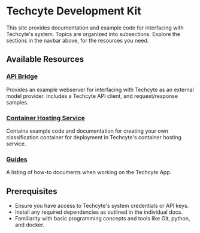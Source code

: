 # Techcyte Development Kit

This site provides documentation and example code for interfacing with Techcyte's system. Topics are organized into subsections. Explore the sections in the navbar above, for the resources you need.


## Available Resources

### [API Bridge](./api-bridge.md)
Provides an example webserver for interfacing with Techcyte as an external model provider. Includes a Techcyte API client, and request/response samples.

### [Container Hosting Service](./container-hosting-service.md)
Contains example code and documentation for creating your own classification container for deployment in Techcyte's container hosting service.

### [Guides](./guides/index.md)
A listing of how-to documents when working on the Techcyte App.

## Prerequisites

- Ensure you have access to Techcyte's system credentials or API keys.
- Install any required dependencies as outlined in the individual docs.
- Familiarity with basic programming concepts and tools like Git, python, and docker.
